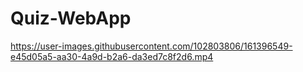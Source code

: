 # Quiz-WebApp



https://user-images.githubusercontent.com/102803806/161396549-e45d05a5-aa30-4a9d-b2a6-da3ed7c8f2d6.mp4

